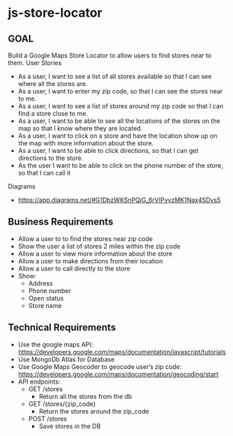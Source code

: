 # js-store-locator

## GOAL
Build a Google Maps Store Locator to allow users to find stores near to them. 
User Stories

* As a user, I want to see a list of all stores available so that I can see where all the stores are.
* As a user, I want to enter my zip code, so that I can see the stores near to me.
* As a user, I want to see a list of stores around my zip code so that I can find a store close to me.
* As a user, I want to be able to see all the locations of the stores on the map so that I know where they are located. 
* As a user, I want to click on a store and have the location show up on the map with more information about the store.
* As a user, I want to be able to click directions, so that I can get directions to the store.
* As the user I want to be able to click on the phone number of the store, so that I can call it

Diagrams
- https://app.diagrams.net/#G1DbzWKSnPQiG_6rVIPvvzMK1Nax4SDvs5

## Business Requirements

* Allow a user to to find the stores near zip code
* Show the user a list of stores 2 miles within the zip code
* Allow a user to view more information about the store
* Allow a user to make directions from their location 
* Allow a user to call directly to the store
* Show: 
    * Address
    * Phone number
    * Open status
    * Store name
	
## Technical Requirements
* Use the google maps API: https://developers.google.com/maps/documentation/javascript/tutorials
* Use MongoDb Atlas for Database
* Use Google Maps Geocoder to geocode user’s zip code: https://developers.google.com/maps/documentation/geocoding/start 
* API endpoints: 
    * GET /stores
        * Return all the stores from the db
    * GET /stores/{zip_code}
        *  Return the stores around the zip_code
    * POST /stores
        * Save stores in the DB
